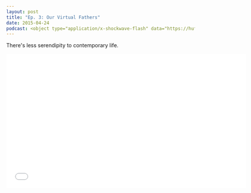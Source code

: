 ```yaml
---
layout: post
title: "Ep. 3: Our Virtual Fathers"
date: 2015-04-24
podcast: <object type="application/x-shockwave-flash" data="https://huffduffer.com/flash/player.swf?soundFile=http://traffic.libsyn.com/willsankey/Miles_Away_003.mp3" width="290" height="24"><param name="movie" value="https://huffduffer.com/flash/player.swf?soundFile=http://traffic.libsyn.com/willsankey/Miles_Away_003.mp3" /><param name="wmode" value="transparent" /><audio src="http://traffic.libsyn.com/willsankey/Miles_Away_003.mp3" controls preload="none"><a href="https://huffduffer.com/wsankey/227739">Miles Away - Episode 3 on Huffduffer</a></audio></object>
---
```


There's less serendipity to contemporary life.

<iframe style="border: none" src="//html5-player.libsyn.com/embed/episode/id/3515909/height/360/width/640/theme/standard-mini/direction/no/autoplay/no/autonext/no/thumbnail/yes/preload/no/no_addthis/no/" height="360" width="640" scrolling="no"  allowfullscreen webkitallowfullscreen mozallowfullscreen oallowfullscreen msallowfullscreen></iframe>

